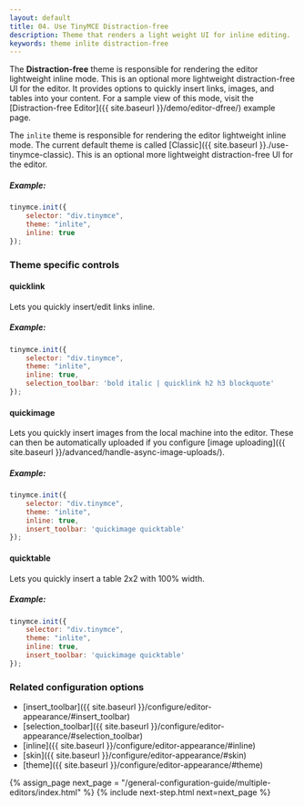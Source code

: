 ```yaml
---
layout: default
title: 04. Use TinyMCE Distraction-free
description: Theme that renders a light weight UI for inline editing.
keywords: theme inlite distraction-free
---
```


The **Distraction-free** theme is responsible for rendering the editor lightweight inline mode. This is an optional more lightweight distraction-free UI for the editor. It provides options to quickly insert links, images, and tables into your content. For a sample view of this mode, visit the [Distraction-free Editor]({{ site.baseurl }}/demo/editor-dfree/) example page.

The `inlite` theme is responsible for rendering the editor lightweight inline mode. The current default theme is called [Classic]({{ site.baseurl }}./use-tinymce-classic). This is an optional more lightweight distraction-free UI for the editor.

##### Example:

```js
tinymce.init({
    selector: "div.tinymce",
    theme: "inlite",
    inline: true
});
```

### Theme specific controls

#### quicklink
Lets you quickly insert/edit links inline.

##### Example:

```js
tinymce.init({
    selector: "div.tinymce",
    theme: "inlite",
    inline: true,
    selection_toolbar: 'bold italic | quicklink h2 h3 blockquote'
});
```

#### quickimage

Lets you quickly insert images from the local machine into the editor. These can then be automatically uploaded if you configure [image uploading]({{ site.baseurl }}/advanced/handle-async-image-uploads/).

##### Example:

```js
tinymce.init({
    selector: "div.tinymce",
    theme: "inlite",
    inline: true,
    insert_toolbar: 'quickimage quicktable'
});
```

#### quicktable

Lets you quickly insert a table 2x2 with 100% width.

##### Example:

```js
tinymce.init({
    selector: "div.tinymce",
    theme: "inlite",
    inline: true,
    insert_toolbar: 'quickimage quicktable'
});
```

### Related configuration options

* [insert_toolbar]({{ site.baseurl }}/configure/editor-appearance/#insert_toolbar)
* [selection_toolbar]({{ site.baseurl }}/configure/editor-appearance/#selection_toolbar)
* [inline]({{ site.baseurl }}/configure/editor-appearance/#inline)
* [skin]({{ site.baseurl }}/configure/editor-appearance/#skin)
* [theme]({{ site.baseurl }}/configure/editor-appearance/#theme)


{% assign_page next_page = "/general-configuration-guide/multiple-editors/index.html" %}
{% include next-step.html next=next_page %}